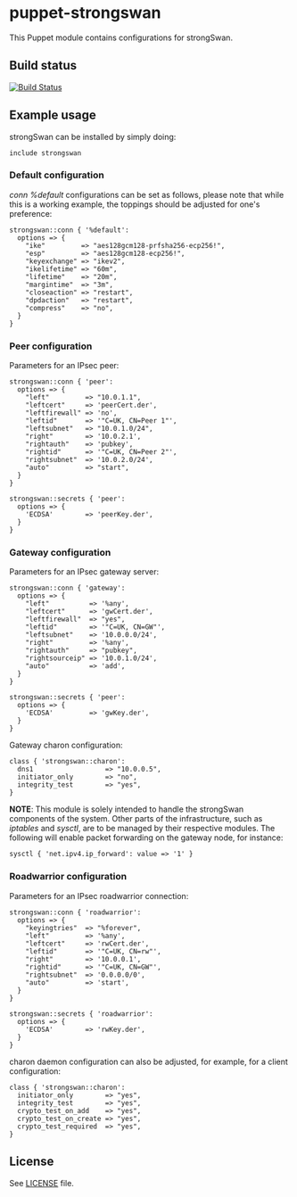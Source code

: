 # puppet-strongswan

This Puppet module contains configurations for strongSwan.

## Build status

[![Build Status](https://travis-ci.org/jpds/puppet-strongswan.svg?branch=master)](https://travis-ci.org/jpds/puppet-strongswan)

## Example usage

strongSwan can be installed by simply doing:

```puppet
include strongswan
```

### Default configuration

*conn %default* configurations can be set as follows, please note that while
this is a working example, the toppings should be adjusted for one's
preference:

```puppet
strongswan::conn { '%default':
  options => {
    "ike"         => "aes128gcm128-prfsha256-ecp256!",
    "esp"         => "aes128gcm128-ecp256!",
    "keyexchange" => "ikev2",
    "ikelifetime" => "60m",
    "lifetime"    => "20m",
    "margintime"  => "3m",
    "closeaction" => "restart",
    "dpdaction"   => "restart",
    "compress"    => "no",
  }
}
```

### Peer configuration

Parameters for an IPsec peer:

```puppet
strongswan::conn { 'peer':
  options => {
    "left"         => "10.0.1.1",
    "leftcert"     => 'peerCert.der',
    "leftfirewall" => 'no',
    "leftid"       => '"C=UK, CN=Peer 1"',
    "leftsubnet"   => "10.0.1.0/24",
    "right"        => '10.0.2.1',
    "rightauth"    => 'pubkey',
    "rightid"      => '"C=UK, CN=Peer 2"',
    "rightsubnet"  => '10.0.2.0/24',
    "auto"         => "start",
  }
}

strongswan::secrets { 'peer':
  options => {
    'ECDSA'        => 'peerKey.der',
  }
}
```

### Gateway configuration

Parameters for an IPsec gateway server:
```puppet
strongswan::conn { 'gateway':
  options => {
    "left"          => '%any',
    "leftcert"      => 'gwCert.der',
    "leftfirewall"  => "yes",
    "leftid"        => '"C=UK, CN=GW"',
    "leftsubnet"    => '10.0.0.0/24',
    "right"         => '%any',
    "rightauth"     => "pubkey",
    "rightsourceip" => '10.0.1.0/24',
    "auto"          => 'add',
  }
}

strongswan::secrets { 'peer':
  options => {
    'ECDSA'         => 'gwKey.der',
  }
}
```

Gateway charon configuration:

```puppet
class { 'strongswan::charon':
  dns1                  => "10.0.0.5",
  initiator_only        => "no",
  integrity_test        => "yes",
}
```

**NOTE**: This module is solely intended to handle the strongSwan components of
the system. Other parts of the infrastructure, such as *iptables* and *sysctl*,
are to be managed by their respective modules. The following will enable packet
forwarding on the gateway node, for instance:

```puppet
sysctl { 'net.ipv4.ip_forward': value => '1' }
```

### Roadwarrior configuration

Parameters for an IPsec roadwarrior connection:

```puppet
strongswan::conn { 'roadwarrior':
  options => {
    "keyingtries"  => "%forever",
    "left"         => '%any',
    "leftcert"     => 'rwCert.der',
    "leftid"       => '"C=UK, CN=rw"',
    "right"        => '10.0.0.1',
    "rightid"      => '"C=UK, CN=GW"',
    "rightsubnet"  => '0.0.0.0/0',
    "auto"         => 'start',
  }
}

strongswan::secrets { 'roadwarrior':
  options => {
    'ECDSA'        => 'rwKey.der',
  }
}
```

charon daemon configuration can also be adjusted, for example, for a client
configuration:

```puppet
class { 'strongswan::charon':
  initiator_only        => "yes",
  integrity_test        => "yes",
  crypto_test_on_add    => "yes",
  crypto_test_on_create => "yes",
  crypto_test_required  => "yes",
}
```

## License

See [LICENSE](LICENSE) file.
